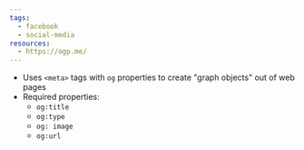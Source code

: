 ```yaml
---
tags:
  - facebook
  - social-media
resources:
  - https://ogp.me/
---
```

- Uses `<meta>`  tags with `og` properties to create "graph objects" out of web pages
- Required properties:
	- `og:title`
	- `og:type`
	- `og: image`
	- `og:url`